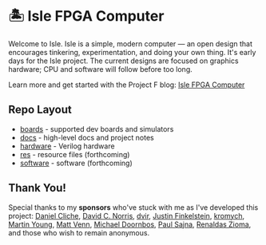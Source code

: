 # 🏝️ Isle FPGA Computer

Welcome to Isle. Isle is a simple, modern computer — an open design that encourages tinkering, experimentation, and doing your own thing. It's early days for the Isle project. The current designs are focused on graphics hardware; CPU and software will follow before too long.

Learn more and get started with the Project F blog: <a href="http://projectf.io/isle/fpga-computer.html">Isle FPGA Computer</a>

## Repo Layout

* [boards](boards) - supported dev boards and simulators
* [docs](docs) - high-level docs and project notes
* [hardware](hardware) - Verilog hardware
* [res](res) - resource files (forthcoming)
* [software](software) - software (forthcoming)

## Thank You!

Special thanks to my **sponsors** who've stuck with me as I've developed this project: [Daniel Cliche](https://github.com/danodus), [David C. Norris](https://github.com/dcnorris), [dvir](https://github.com/dvirdc), [Justin Finkelstein](https://github.com/iamfinky), [kromych](https://github.com/kromych), [Martin Young](https://github.com/InternalCakeEngine), [Matt Venn](https://github.com/mattvenn), [Michael Doornbos](https://github.com/mrdoornbos), [Paul Sajna](https://github.com/sajattack), [Renaldas Zioma](https://github.com/rejunity), and those who wish to remain anonymous.
